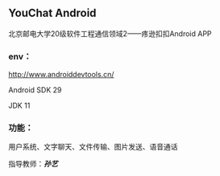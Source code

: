 ## YouChat  Android

北京邮电大学20级软件工程通信领域2——疼逊扣扣Android APP

### env：
http://www.androiddevtools.cn/

Android SDK 29

JDK 11

### 功能：

用户系统、文字聊天、文件传输、图片发送、语音通话

指导教师：***孙艺***
